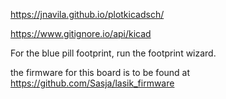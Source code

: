 https://jnavila.github.io/plotkicadsch/

https://www.gitignore.io/api/kicad

For the blue pill footprint, run the footprint wizard.

the firmware for this board is to be found at https://github.com/Sasja/lasik_firmware

